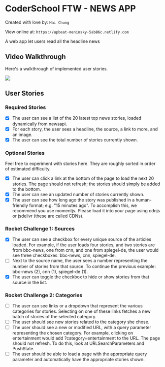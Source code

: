 
# CoderSchool FTW - NEWS APP

Created with love by: `Hai Chung`

View online at: `https://upbeat-meninsky-5ab86c.netlify.com`

A web app let users read all the headline news

## Video Walkthrough

Here's a walkthrough of implemented user stories.

![](https://i.imgur.com/6foM1ZJ.gif)


## User Stories

### Required Stories
- [x] The user can see a list of the 20 latest top news stories, loaded dynamically from newsapi.
- [x] For each story, the user sees a headline, the source, a link to more, and an image.
- [x] The user can see the total number of stories currently shown.

### Optional Stories
Feel free to experiment with stories here. They are roughly sorted in order of estimated difficulty.

- [x] The user can click a link at the bottom of the page to load the next 20 stories. The page should not refresh; the stories should simply be added to the bottom.
- [x] The user can see an updated number of stories currently shown.
- [x] The user can see how long ago the story was published in a human-friendly format; e.g. "15 minutes ago". To accomplish this, we recommend you use momentjs. Please load it into your page using cdnjs or jsdelivr (these are called CDNs).

### Rocket Challenge 1: Sources
- [x] The user can see a checkbox for every unique source of the articles loaded. For example, if the user loads four stories, and two stories are from bbc-news, one from cnn, and one from spiegel-de, the user would see three checkboxes: bbc-news, cnn, spiegel-de. 
- [ ] Next to the source name, the user sees a number representing the number of stories from that source. To continue the previous example: bbc-news (2), cnn (1), spiegel-de (1).
- [x] The user can toggle the checkbox to hide or show stories from that source in the list.

### Rocket Challenge 2: Categories
- [ ] The user can see links or a dropdown that represent the various categories for stories. Selecting on one of these links fetches a new batch of stories of the selected category. 
- [ ] The user should see new stories related to the category she chose.
- [ ] The user should see a new or modified URL, with a query parameter representing the chosen category. For example, clicking on entertainment would add ?category=entertainment to the URL. The page should not refresh. To do this, look at URLSearchParameters and PushState.
- [ ] The user should be able to load a page with the appropriate query parameter and automatically have the appropriate stories shown.